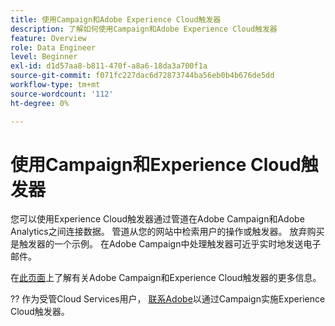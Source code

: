 ```yaml
---
title: 使用Campaign和Adobe Experience Cloud触发器
description: 了解如何使用Campaign和Adobe Experience Cloud触发器
feature: Overview
role: Data Engineer
level: Beginner
exl-id: d1d57aa8-b811-470f-a8a6-18da3a700f1a
source-git-commit: f071fc227dac6d72873744ba56eb0b4b676de5dd
workflow-type: tm+mt
source-wordcount: '112'
ht-degree: 0%

---
```


# 使用Campaign和Experience Cloud触发器

您可以使用Experience Cloud触发器通过管道在Adobe Campaign和Adobe Analytics之间连接数据。 管道从您的网站中检索用户的操作或触发器。 放弃购买是触发器的一个示例。 在Adobe Campaign中处理触发器可近乎实时地发送电子邮件。

在[此页面](https://experienceleague.adobe.com/docs/campaign-classic/using/integrating-with-adobe-experience-cloud/experience-triggers/about-triggers.html?lang=en)上了解有关Adobe Campaign和Experience Cloud触发器的更多信息。

?? 作为受管Cloud Services用户， [联系Adobe](../start/campaign-faq.md#support)以通过Campaign实施Experience Cloud触发器。
